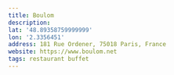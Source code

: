 ```yaml
---
title: Boulom
description: 
lat: '48.89358759999999'
lon: '2.3356451'
address: 181 Rue Ordener, 75018 Paris, France
website: https://www.boulom.net
tags: restaurant buffet
---
```

